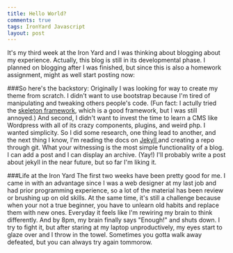 ```yaml
---
title: Hello World?
comments: true
tags: IronYard Javascript
layout: post
---
```


It's my third week at the Iron Yard and I was thinking about blogging about my experience. Actually, this blog is still in its developmental phase. I planned on blogging after I was finished, but since this is also a homework assignment, might as well start posting now:

###So here's the backstory:
Originally I was looking for way to create my theme from scratch. I didn't want to use bootstrap because I'm tired of manipulating and tweaking others people's code. (Fun fact: I actully tried the <a href="http://getskeleton.com/">skeleton framework</a>, which is a good framework, but I was still annoyed.) And second, I didn't want to invest the time to learn a CMS like Wordpress with all of its crazy components, plugins, and weird php. I wanted simplicity. So I did some research, one thing lead to another, and the next thing I know, I'm reading the docs on <a href="http://jekyllrb.com/docs/structure/">Jekyll </a>and creating a repo through git. What your witnessing is the most simple functionality of a blog. I can add a post and I can display an archive. (Yay!) I'll probably write a post about jekyll in the near future, but so far I'm liking it.

###Life at the Iron Yard
The first two weeks have been pretty good for me. I came in with an advantage since I was a web designer at my last job and had prior programming experience, so a lot of the material has been review or brushing up on old skills. At the same time, it's still a challenge because when your not a true beginner, you have to unlearn old habits and replace them with new ones. Everyday it feels like I'm rewiring my brain to think differently. And by 8pm, my brain finally says "Enough!" and shuts down. I try to fight it, but after staring at my laptop unproductively, my eyes start to glaze over and I throw in the towel. Sometimes you gotta walk away defeated, but you can always try again tommorow. 


